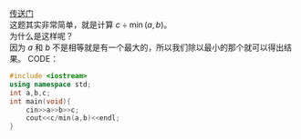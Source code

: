 [传送门](https://www.luogu.com.cn/problem/AT_abc037_a)   
这题其实非常简单，就是计算 $c\div\operatorname{min}(a,b)$。    
为什么是这样呢？   
因为 $a$ 和 $b$ 不是相等就是有一个最大的，所以我们除以最小的那个就可以得出结果。
CODE：   
```cpp
#include <iostream>
using namespace std;
int a,b,c;
int main(void){
	cin>>a>>b>>c;
	cout<<c/min(a,b)<<endl;
}
```
